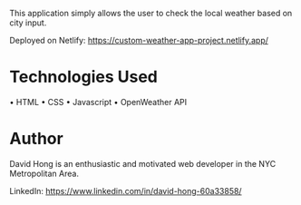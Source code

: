 This application simply allows the user to check the local weather based on city input.

Deployed on Netlify: https://custom-weather-app-project.netlify.app/

# Technologies Used

• HTML
• CSS
• Javascript
• OpenWeather API

# Author

David Hong is an enthusiastic and motivated web developer in the NYC Metropolitan Area.

LinkedIn: https://www.linkedin.com/in/david-hong-60a33858/
